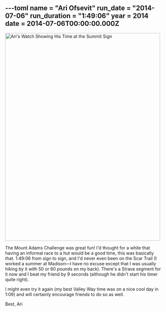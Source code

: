 ---toml
name = "Ari Ofsevit"
run_date = "2014-07-06"
run_duration = "1:49:06"
year = 2014
date = 2014-07-06T00:00:00.000Z
---
<img src="/assets/images/uploads/tumblrinlinepkrv53qzpe1si9ly8500.jpg" alt="Ari's Watch Showing His Time at the Summit Sign" width="500" height="669" class="img-fluid">

The Mount Adams Challenge was great fun! I'd thought for a while that having an informal race to a hut would be a good time, this was basically that. 1:49:06 from sign to sign, and I'd never even been on the Scar Trail (I worked a summer at Madison—I have no excuse except that I was usually hiking by it with 50 or 60 pounds on my back). There's a Strava segment for it now and I beat my friend by 9 seconds (although he didn't start his timer quite right).

I might even try it again (my best Valley Way time was on a nice cool day in 1:09) and will certainly encourage friends to do so as well.

Best,
Ari



